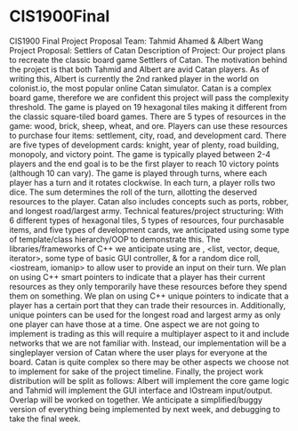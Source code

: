 # CIS1900Final
CIS1900 Final Project Proposal
Team: Tahmid Ahamed & Albert Wang
Project Proposal: Settlers of Catan
Description of Project:
Our project plans to recreate the classic board game Settlers of Catan. The motivation behind the project is that both Tahmid and Albert are avid Catan players. As of writing this, Albert is currently the 2nd ranked player in the world on colonist.io, the most popular online Catan simulator.
Catan is a complex board game, therefore we are confident this project will pass the complexity threshold. The game is played on 19 hexagonal tiles making it different from the classic square-tiled board games. There are 5 types of resources in the game: wood, brick, sheep, wheat, and ore. Players can use these resources to purchase four items: settlement, city, road, and development card. There are five types of development cards: knight, year of plenty, road building, monopoly, and victory point. The game is typically played between 2-4 players and the end goal is to be the first player to reach 10 victory points (although 10 can vary). The game is played through turns, where each player has a turn and it rotates clockwise. In each turn, a player rolls two dice. The sum determines the roll of the turn, allotting the deserved resources to the player. Catan also includes concepts such as ports, robber, and longest road/largest army.
Technical features/project structuring:
With 6 different types of hexagonal tiles, 5 types of resources, four purchasable items, and five types of development cards, we anticipated using some type of template/class hierarchy/OOP to demonstrate this.
The libraries/frameworks of C++ we anticipate using are <algorithm>, <list, vector, deque, iterator>, some type of basic GUI controller, <random> & <memory> for a random dice roll, <iostream, iomanip> to allow user to provide an input on their turn.
We plan on using C++ smart pointers to indicate that a player has their current resources as they only temporarily have these resources before they spend them on something. We plan on using C++ unique pointers to indicate that a player has a certain port that they can trade their resources in. Additionally, unique pointers can be used for the longest road and largest army as only one player can have those at a time.
One aspect we are not going to implement is trading as this will require a multiplayer aspect to it and include networks that we are not familiar with. Instead, our implementation will be a singleplayer version of Catan where the user plays for everyone at the board. Catan is quite complex so there may be other aspects we choose not to implement for sake of the project timeline.
Finally, the project work distribution will be split as follows: Albert will implement the core game logic and Tahmid will implement the GUI interface and IOstream input/output. Overlap will be worked on together. We anticipate a simplified/buggy version of everything being implemented by next week, and debugging to take the final week.
